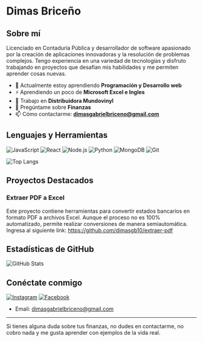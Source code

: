 # Dimas Briceño

## Sobre mí

Licenciado en Contaduría Pública y desarrollador de software apasionado por la creación de aplicaciones innovadoras y la resolución de problemas complejos. Tengo experiencia en una variedad de tecnologías y disfruto trabajando en proyectos que desafían mis habilidades y me permiten aprender cosas nuevas.

- 🌱 Actualmente estoy aprendiendo **Programación y Desarrollo web**
- ⚡ Aprendiendo un poco de **Microsoft Excel e Ingles**
- 💼 Trabajo en **Distribuidora Mundovinyl**
- 💬 Pregúntame sobre **Finanzas**
- 📫 Cómo contactarme: **dimasgabrielbriceno@gmail.com**

## Lenguajes y Herramientas

![JavaScript](https://img.shields.io/badge/-JavaScript-F7DF1E?style=flat-square&logo=javascript&logoColor=black)
![React](https://img.shields.io/badge/-React-61DAFB?style=flat-square&logo=react&logoColor=black)
![Node.js](https://img.shields.io/badge/-Node.js-339933?style=flat-square&logo=node.js&logoColor=white)
![Python](https://img.shields.io/badge/-Python-3776AB?style=flat-square&logo=python&logoColor=white)
![MongoDB](https://img.shields.io/badge/-MongoDB-47A248?style=flat-square&logo=mongodb&logoColor=white)
![Git](https://img.shields.io/badge/-Git-F05032?style=flat-square&logo=git&logoColor=white)

![Top Langs](https://github-readme-stats.vercel.app/api/top-langs/?username=dimasgb10&layout=compact&theme=radical)


## Proyectos Destacados

### Extraer PDF a Excel

Este proyecto contiene herramientas para convertir estados bancarios en formato PDF a archivos Excel. Aunque el proceso no es 100% automatizado, permite realizar conversiones de manera semiautomática.
Ingresa al siguiente link: https://github.com/dimasgb10/extraer-pdf


## Estadísticas de GitHub

![GitHub Stats](https://github-readme-stats.vercel.app/api?username=dimasgb10&show_icons=true&theme=radical)


## Conéctate conmigo

[![Instagram](https://img.shields.io/badge/Instagram-@dimasgb10-E1306C?style=flat&logo=instagram&logoColor=white)](https://www.instagram.com/dimasgb10/)
[![Facebook](https://img.shields.io/badge/Facebook-@dimasgb10-1877F2?style=flat&logo=facebook&logoColor=white)](https://www.facebook.com/dimasgb10/)


- Email: dimasgabrielbriceno@gmail.com

---

Si tienes alguna duda sobre tus finanzas, no dudes en contactarme, no cobro nada y me gusta aprender con ejemplos de la vida real.
